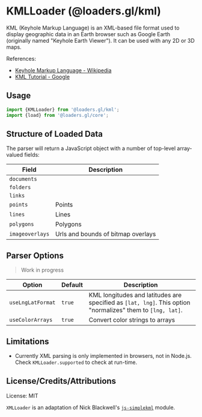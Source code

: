 # KMLLoader (@loaders.gl/kml)

KML (Keyhole Markup Language) is an XML-based file format used to display geographic data in an Earth browser such as Google Earth (originally named "Keyhole Earth Viewer"). It can be used with any 2D or 3D maps.

References:

- [Keyhole Markup Language - Wikipedia](https://en.wikipedia.org/wiki/Keyhole_Markup_Language)
- [KML Tutorial - Google](https://developers.google.com/kml/documentation/kml_tut)

## Usage

```js
import {KMLLoader} from '@loaders.gl/kml';
import {load} from '@loaders.gl/core';
```

## Structure of Loaded Data

The parser will return a JavaScript object with a number of top-level array-valued fields:

| Field           | Description                        |
| --------------- | ---------------------------------- |
| `documents`     |                                    |
| `folders`       |                                    |
| `links`         |                                    |
| `points`        | Points                             |
| `lines`         | Lines                              |
| `polygons`      | Polygons                           |
| `imageoverlays` | Urls and bounds of bitmap overlays |

## Parser Options

> Work in progress

| Option            | Default | Description                                                                                                |
| ----------------- | ------- | ---------------------------------------------------------------------------------------------------------- |
| `useLngLatFormat` | `true`  | KML longitudes and latitudes are specified as `[lat, lng]`. This option "normalizes" them to `[lng, lat]`. |
| `useColorArrays`  | `true`  | Convert color strings to arrays                                                                            |

## Limitations

- Currently XML parsing is only implemented in browsers, not in Node.js. Check `KMLLoader.supported` to check at run-time.

## License/Credits/Attributions

License: MIT

`XMLLoader` is an adaptation of Nick Blackwell's [`js-simplekml`](https://github.com/nickolanack/js-simplekml) module.
